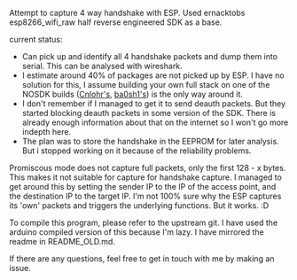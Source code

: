 Attempt to capture 4 way handshake with ESP.
Used ernacktobs esp8266_wifi_raw half reverse engineered SDK as a base.

current status:
- Can pick up and identify all 4 handshake packets and dump them into serial. This can be analysed with wireshark.
- I estimate around 40% of packages are not picked up by ESP. I have no solution for this, I assume building your own full stack on one of the NOSDK builds ([Cnlohr's](https://github.com/cnlohr/nosdk8266), [ba0sh1's](https://github.com/pvvx/SDKnoWiFi)) is the only way around it.
- I don't remember if I managed to get it to send deauth packets. But they started blocking deauth packets in some version of the SDK. There is already enough information about that on the internet so I won't go more indepth here.
- The plan was to store the handshake in the EEPROM for later analysis. But i stopped working on it because of the reliability problems.

Promiscous mode does not capture full packets, only the first 128 - x bytes. This makes it not suitable for capture for handshake capture. I managed to get around this by setting the sender IP to the IP of the access point, and the destination IP to the target IP. I'm not 100% sure why the ESP captures its 'own' packets and triggers the underlying functions. But it works. :D

To compile this program, please refer to the upstream git. I have used the arduino compiled version of this because I'm lazy. I have mirrored the readme in README_OLD.md.

If there are any questions, feel free to get in touch with me by making an issue.
